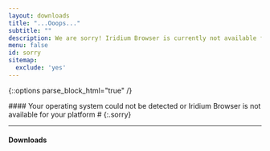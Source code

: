 ```yaml
---
layout: downloads
title: "...Ooops..."
subtitle: ""
description: We are sorry! Iridium Browser is currently not available for your platform or your operating system could not be detected.
menu: false
id: sorry
sitemap:
  exclude: 'yes'
---
```


{::options parse_block_html="true" /}
<div class="icon dl-sorry fa-frown-o"></div>
#### Your operating system could not be detected or Iridium Browser is not available for your platform #
{:.sorry}

---

#### Downloads #